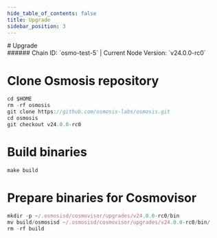 ```yaml
---
hide_table_of_contents: false
title: Upgrade
sidebar_position: 3
---
```


<div class="h1-with-icon icon-osmosis">
# Upgrade
</div>
###### Chain ID: `osmo-test-5` | Current Node Version: `v24.0.0-rc0`


# Clone Osmosis repository
```js
cd $HOME
rm -rf osmosis
git clone https://github.com/osmosis-labs/osmosis.git
cd osmosis
git checkout v24.0.0-rc0
 ```

# Build binaries
```js
make build
 ```

# Prepare binaries for Cosmovisor
```js
mkdir -p ~/.osmosisd/cosmovisor/upgrades/v24.0.0-rc0/bin
mv build/osmosisd ~/.osmosisd/cosmovisor/upgrades/v24.0.0-rc0/bin/
rm -rf build
```